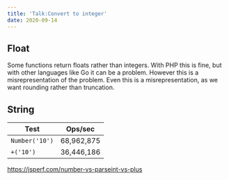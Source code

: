 ```yaml
---
title: 'Talk:Convert to integer'
date: 2020-09-14
---
```


## Float

Some functions return floats rather than integers. With PHP this is fine, but
with other languages like Go it can be a problem. However this is a
misrepresentation of the problem. Even this is a misrepresentation, as we want
rounding rather than truncation.

## String

Test           | Ops/sec
---------------|-----------
`Number('10')` | 68,962,875
`+('10')`      | 36,446,186

<https://jsperf.com/number-vs-parseint-vs-plus>
